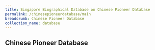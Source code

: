 ```yaml
---
title: Singapore Biographical Database on Chinese Pioneer Database
permalink: /chinesepioneerdatabase/main
breadcrumb: Chinese Pioneer Database
collection_name: database
---
```


## **Chinese Pioneer Database**